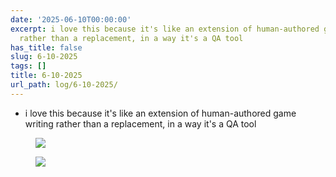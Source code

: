```yaml
---
date: '2025-06-10T00:00:00'
excerpt: i love this because it's like an extension of human-authored game writing
  rather than a replacement, in a way it's a QA tool
has_title: false
slug: 6-10-2025
tags: []
title: 6-10-2025
url_path: log/6-10-2025/
---
```


- i love this because it's like an extension of human-authored game writing rather than a replacement, in a way it's a QA tool
<figure class="content-figure">
<img src="https://mp1ewwuojwmnpxpy.public.blob.vercel-storage.com/image_1749486308444-75LKJpRDaisk1XOpI6JTpixOgD9pEW.webp" width="auto" class="ba b--light-gray bw2 br2">
<figcaption class="f6 gray tl"></figcaption>
</figure>
<figure class="content-figure">
<img src="https://mp1ewwuojwmnpxpy.public.blob.vercel-storage.com/image_1749486351376-jLpkxtlmeEn70R3E89w1jrlvKCdjbB.webp" width="auto" class="ba b--light-gray bw2 br2">
<figcaption class="f6 gray tl"></figcaption>
</figure>